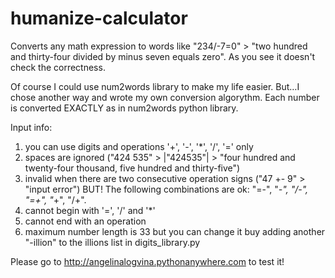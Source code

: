 # humanize-calculator

Converts any math expression to words like "234/-7=0" > "two hundred and thirty-four divided by minus seven equals zero". 
As you see it doesn't check the correctness. 

Of course I could use num2words library to make my life easier. But…I chose another way and wrote my own conversion algorythm.
Each number is converted EXACTLY as in num2words python library.

Input info:
1) you can use digits and operations '+', '-', '*', '/', '=' only
2) spaces are ignored ("424    535" > |"424535"| > "four hundred and twenty-four thousand, five hundred and thirty-five")
3) invalid when there are two consecutive operation signs ("47 +- 9" > "input error") 
BUT! The following combinations are ok: "=-", "*-", "/-", "=+", "*+", "/+". 
4) cannot begin with '=', '/' and '*'
5) cannot end with an operation
6) maximum number length is 33 but you can change it buy adding another "-illion" to the illions list in digits_library.py

Please go to http://angelinalogvina.pythonanywhere.com to test it! 
